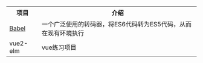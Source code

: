 
<table>
  <tr>
    <th>项目</th>
    <th>介绍</th>
  </tr>
  <tr>
    <td><a href="http://www.ruanyifeng.com/blog/2016/01/babel.html">Babel</a></td>
    <td>一个广泛使用的转码器，将ES6代码转为ES5代码，从而在现有环境执行</td>
  </tr>
  <tr>
    <td>vue2-elm</td>
    <td>vue练习项目</td>
  </tr>
</table>

